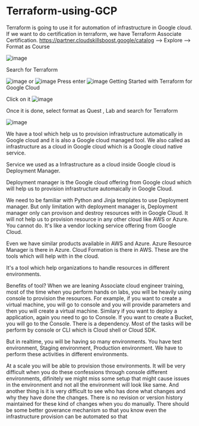 # Terraform-using-GCP

Terraform is going to use it for automation of infrastructure in Google cloud.
If we want to do certification in terraform, we have Terraform Associate Certification.
https://partner.cloudskillsboost.google/catalog --> Explore --> Format as Course

![image](https://github.com/swamychikatla/Terraform-using-GCP/assets/40513374/d8a38684-ee71-4e75-b9de-0e2c5680df3f)

Search for Terraform

![image](https://github.com/swamychikatla/Terraform-using-GCP/assets/40513374/1399dbd8-8661-42c2-837e-c0151a27ba0a)
or
![image](https://github.com/swamychikatla/Terraform-using-GCP/assets/40513374/ab03b071-20c6-4201-8685-19d1b4286a8b)
Press enter
![image](https://github.com/swamychikatla/Terraform-using-GCP/assets/40513374/09f56716-7999-402e-a09a-9ecc40886e30)
Getting Started with Terraform for Google Cloud

Click on it
![image](https://github.com/swamychikatla/Terraform-using-GCP/assets/40513374/a0ec2135-f46e-42a5-9f29-7cd99594ee5b)

Once it is done, select format as Quest , Lab and search for Terraform

![image](https://github.com/swamychikatla/Terraform-using-GCP/assets/40513374/86269e29-e9aa-456e-85da-fdb58bf62731)

We have a tool which help us to provision infrastructure automatically in Google cloud and it is also a Google cloud managed tool. We also called as infrastructure as a cloud in Google cloud which is a Google cloud native service.

Service we used as a Infrastructure as a cloud inside Google cloud is Deployment Manager.

Deployment manager is the Google cloud offering from Google cloud which will help us to provision infrastructure automaically in Google Cloud.

We need to be familiar with Python and Jinja templates to use Deployment manager.
But only limitation with deployment manager is, Deployment manager only can provison and destroy resources with in Google Cloud. It will not help us to provision resource in any other cloud like AWS or Azure. You cannot do. It's like a vendor locking service offering from Google Cloud.

Even we have similar products available in AWS and Azure.
Azure Resource Manager is there in Azure.
Cloud Formation is there in AWS.
These are the tools which will help with in the cloud.

It's a tool which help organizations to handle resources in different environments.

Benefits of tool?
When we are leaning Associate cloud engineer training, most of the time when you perform hands on labs, you will be heavily using console to provision the resources. For example, if you want to create a virtual machine, you will go to console and you will provide parameters and then you will create a virtual machine. Similary if you want to deploy a application, again you need to go to Console. If you want to create a Bucket, you will go to the Console. There is a dependency. Most of the tasks will be perform by console or CLI which is Cloud shell or Cloud SDK.

But in realtime, you will be having so many environments. You have test environment, Staging environment, Production environment. We have to perform these activities in different environments.

At a scale you will be able to provision those environments. It will be very difficult when you do these confessions through console different environments, difinitely we might miss some setup that might cause issues in the environment and not all the environment will look like same. And another thing is it is very difficult to see who has done what changes and why they have done the changes. There is no revision or version history maintained for these kind of changes when you do manually. There should be some better goverance mechanism so that you know even the infrastructure provision can be automated so that 






